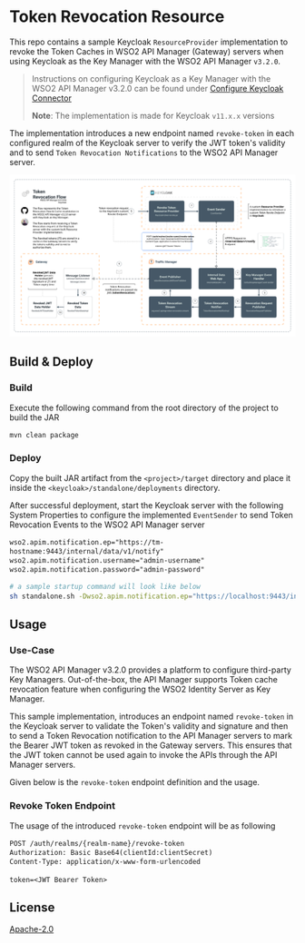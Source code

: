 # Token Revocation Resource

This repo contains a sample Keycloak `ResourceProvider` implementation to revoke the Token Caches in WSO2 API Manager (Gateway) servers when using Keycloak as the Key Manager with the WSO2 API Manager `v3.2.0`.

> Instructions on configuring Keycloak as a Key Manager with the WSO2 API Manager v3.2.0 can be found under [Configure Keycloak Connector](https://apim.docs.wso2.com/en/latest/administer/key-managers/configure-keycloak-connector/)
>
> **Note**: The implementation is made for Keycloak `v11.x.x` versions

The implementation introduces a new endpoint named `revoke-token` in each configured realm of the Keycloak server to verify the JWT token's validity and to send `Token Revocation Notifications` to the WSO2 API Manager server.

![Token Revocation Flow -- Keycloak](docs/images/token-revocation-flow--keycloak.svg)

## Build & Deploy

### Build

Execute the following command from the root directory of the project to build the JAR

```sh
mvn clean package
```

### Deploy

Copy the built JAR artifact from the `<project>/target` directory and place it inside the `<keycloak>/standalone/deployments` directory.

After successful deployment, start the Keycloak server with the following System Properties to configure the implemented `EventSender` to send Token Revocation Events to the WSO2 API Manager server

```properties
wso2.apim.notification.ep="https://tm-hostname:9443/internal/data/v1/notify"
wso2.apim.notification.username="admin-username"
wso2.apim.notification.password="admin-password"
```

```sh
# a sample startup command will look like below
sh standalone.sh -Dwso2.apim.notification.ep="https://localhost:9443/internal/data/v1/notify" -Dwso2.apim.notification.username="admin" -Dwso2.apim.notification.password="admin"
```

## Usage

### Use-Case

The WSO2 API Manager v3.2.0 provides a platform to configure third-party Key Managers. Out-of-the-box, the API Manager supports Token cache revocation feature when configuring the WSO2 Identity Server as Key Manager.

This sample implementation, introduces an endpoint named `revoke-token` in the Keycloak server to validate the Token's validity and signature and then to send a Token Revocation notification to the API Manager servers to mark the Bearer JWT token as revoked in the Gateway servers. This ensures that the JWT token cannot be used again to invoke the APIs through the API Manager servers.

Given below is the `revoke-token` endpoint definition and the usage.

### Revoke Token Endpoint

The usage of the introduced `revoke-token` endpoint will be as following

```http
POST /auth/realms/{realm-name}/revoke-token
Authorization: Basic Base64(clientId:clientSecret)
Content-Type: application/x-www-form-urlencoded

token=<JWT Bearer Token>
```

## License

[Apache-2.0](LICENSE)
